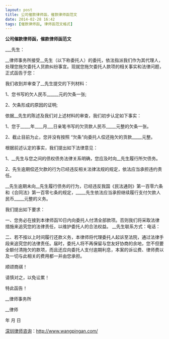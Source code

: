 ```yaml
---
layout: post
title: 公司催款律师函，催款律师函范文
date: 2014-02-28 16:42
tags: [催款律师函, 律师函范文格式]
---
```

<strong>公司催款律师函，催款律师函范文</strong>

___先生：

__律师事务所接受__先生（以下称委托人）的委托，依法指派我们作为其代理人，处理您拖欠委托人货款纠纷事宜。现就您拖欠委托人款项的相关事实和法律问题，正式函告于您：

我们收到并审查了__先生提交的下列材料：

1、您书写的欠人民币______元的欠条一张;

2、欠条形成的原因的证明;

依据__先生的陈述及我们对上述材料的审查，我们初步认定如下事实：　

1、您于_____年____月___日亲笔书写的欠货款人民币_____元整的欠条一张。

2、截止目前为止，您并没有按照 “欠条”向委托人偿还拖欠的货款_____元整。

根据前述认定的事实，我们提出如下法律意见：

1、__先生与您之间的债权债务法律关系明确，您应及时向__先生履行所欠债务。

2、先生逾期偿还欠款的行为已经违反相关法律法规的规定，依法应当承担违约责任。

__先生逾期未向__先生履行债务的行为，已经违反我国《民法通则》第一百零六条和《合同法》第一百零七条的规定，_____先生依法应当承担继续履行支付欠款人民币_____元整的义务。

我们提出如下要求：

一、您务必在接到本律师函10日内向委托人付清全部款项。否则我们将采取法律措施来追究您的法律责任，以维护委托人的合法权益。 __先生联系方式：电话：

二、若不按以上时间履行还款义务，本律师将代理委托人起诉至法院，通过法律手段来追究您的法律责任。届时，委托人将不再保留与您友好协商的余地，您不但要全额付清拖欠的款项，而且还应向委托人支付逾期利息，本案的诉讼费、律师费以及一切与此相关的费用都一并由您承担。

顺颂商祺！

请慎对之，以免讼累！ 

特此函告！
 
__律师事务所

__律师

年 月 日


<a href="http://www.wangpingan.com/">深圳律师咨询</a>：<a href="http://www.wangpingan.com/">http://www.wangpingan.com/</a>

